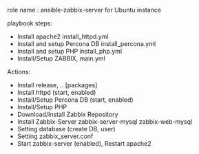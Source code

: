 role name : ansible-zabbix-server for Ubuntu instance 

playbook steps:
* Install apache2
install_httpd.yml
* Install and setup Percona DB
install_percona.yml
* Install and setup PHP
install_php.yml
* Install/Setup ZABBIX,
main.yml

Actions:
* Install release, .. [packages]
* Install httpd (start, enabled)
* Install/Setup Percona DB (start, enabled)
* Install/Setup PHP
* Download/Install Zabbix Repository
* Install Zabbix-Server
        zabbix-server-mysql
        zabbix-web-mysql
* Setting database (create DB, user)
* Setting zabbix_server.conf
* Start zabbix-server (enabled), Restart apache2
